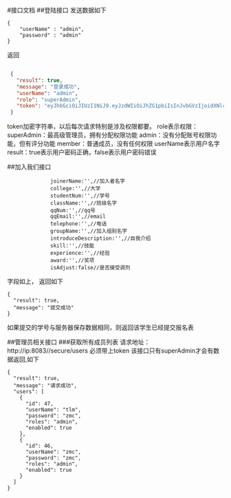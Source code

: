 #接口文档
##登陆接口
发送数据如下
```
{
	"userName" : "admin",
	"password" : "admin"
}
```
返回
```json

 {
   "result": true,
   "message": "登录成功",
   "userName": "admin",
   "role": "superAdmin",
   "token": "eyJhbGciOiJIUzI1NiJ9.eyJzdWIiOiJhZG1pbiIsInJvbGVzIjoidXNlciIsImlhdCI6MTUzMTgzMTIzNX0.K6T7VJwosbyxKshl3g3_9HocQZSUVYXH7CoHAsVXhIc"
 }
```
token加密字符串，以后每次请求特别是涉及权限都要。
role表示权限：
    superAdmin：最高级管理员，拥有分配权限功能
    admin：没有分配账号权限功能，但有评分功能
    member：普通成员，没有任何权限
userName表示用户名字
result：true表示用户密码正确，false表示用户密码错误


##加入我们接口
```
              joinerName:'',//加入者名字
              college:'',//大学
              studentNum:'',//学号
              className:'',//班级名字
              qqNum:'',//qq号
              qqEmail:'',//email
              telephone:'',//电话
              groupName:'',//加入组别名字
              introduceDescription:'',//自我介绍
              skill:'',//技能
              experience:'',//经验
              award:'',//奖项
              isAdjust:false//是否接受调剂
```
字段如上，
返回如下
```
{
  "result": true,
  "message": "提交成功"
}
```
如果提交的学号与服务器保存数据相同，则返回该学生已经提交报名表

##管理员相关接口
###获取所有成员列表
请求地址：http://ip:8083//secure/users
必须带上token
该接口只有superAdmin才会有数据返回,如下
```
{
  "result": true,
  "message": "请求成功",
  "users": [
    {
      "id": 47,
      "userName": "tlm",
      "password": "zmc",
      "roles": "admin",
      "enabled": true
    },
    {
      "id": 46,
      "userName": "zmc",
      "password": "zmc",
      "roles": "admin",
      "enabled": true
    }
  ]
}
```